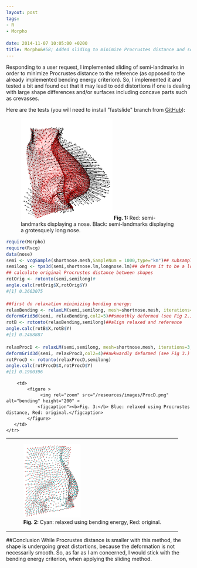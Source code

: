 ```yaml
---
layout: post
tags: 
- R 
- Morpho 

date: 2014-11-07 10:05:00 +0200
title: Morpho&#58; Added sliding to minimize Procrustes distance and some thoughts
---
```


Responding to a user request, I implemented sliding of semi-landmarks in order to minimize Procrustes distance to the reference (as opposed to the already implemented bending energy criterion).
So, I implemented it and tested a bit and found out that it may lead to odd distortions if one is dealing with large shape differences and/or surfaces including concave parts such as crevasses.

Here are the tests (you will need to install "fastslide" branch from [GitHub](https://github.com/zarquon42b/Morpho/tree/fastslide)):
<figure>
   <img rel="zoom" src="/resources/images/orig.png" alt="bending" width="250" >
  <figcaption"><b>Fig. 1: </b>Red: semi-landmarks displaying a nose. Black: semi-landmarks displaying a grotesquely long nose.</figcaption>
</figure> 


```r
require(Morpho)
require(Rvcg)
data(nose)
semi <- vcgSample(shortnose.mesh,SampleNum = 1000,type="km")## subsample 1000 semi-landmarks on a surface
semilong <- tps3d(semi,shortnose.lm,longnose.lm)## deform it to be a long nose
## calculate original Procrustes distance between shapes
rotOrig <- rotonto(semi,semilong)#
angle.calc(rotOrig$X,rotOrig$Y)
#[1] 0.2663075

##first do relaxation minimizing bending energy:
relaxBending <- relaxLM(semi,semilong, mesh=shortnose.mesh, iterations=3,SMvector=1:nrow(semi), deselect=F,surp=1:nrow(semi),bending=T)
deformGrid3d(semi, relaxBending,col2=5)##smoothly deformed (see Fig 2.)
rotB <- rotonto(relaxBending,semilong)##align relaxed and reference
angle.calc(rotB$X,rotB$Y)
#[1] 0.2488887

relaxProcD <- relaxLM(semi,semilong, mesh=shortnose.mesh, iterations=3,SMvector=1:nrow(semi), deselect=F,surp=1:nrow(semi),bending=F)
deformGrid3d(semi, relaxProcD,col2=4)##awkwardly deformed (see Fig 3.)
rotProcD <- rotonto(relaxProcD,semilong)
angle.calc(rotProcD$X,rotProcD$Y)
#[1] 0.1900396

```
<table>
    <tr>
        <td>
            <figure>
                 <img rel="zoom" src="/resources/images/bending.png" alt="bending" height="200" >
                <figcaption><b>Fig. 2: </b>Cyan: relaxed using bending energy, Red: original.</figcaption>
            </figure>
        </td>
    
        <td>
            <figure >
                 <img rel="zoom" src="/resources/images/ProcD.png" alt="bending" height="200" >
                <figcaption"><b>Fig. 3:</b> Blue: relaxed using Procrustes distance, Red: original.</figcaption>
            </figure> 
       </td>
    </tr>
</table>   
 


##Conclusion
While Procrustes distance is smaller with this method, the shape is undergoing great distortions, because the deformation is not necessarily smooth. So, as far as I am concerned, I would stick with the bending energy criterion, when applying the sliding method.
